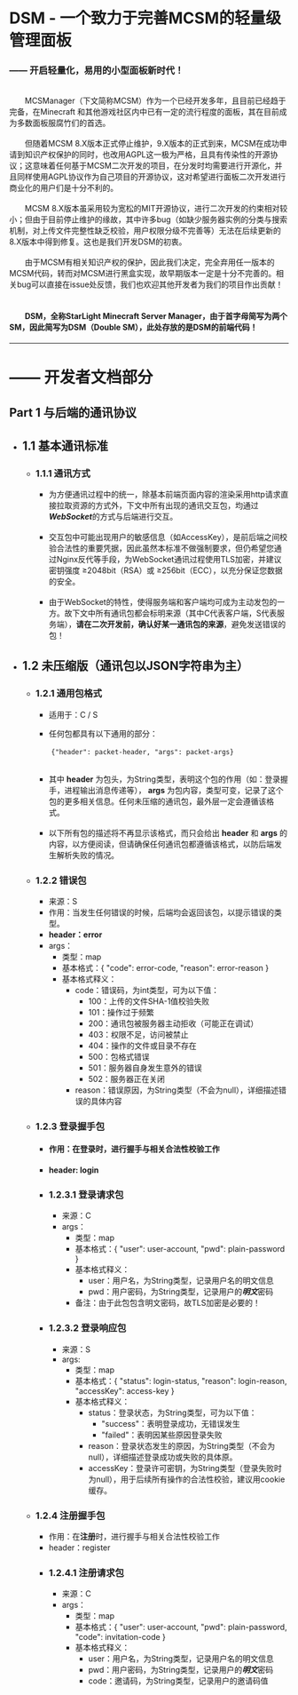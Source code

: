 # DSM - 一个致力于完善MCSM的轻量级管理面板
### —— 开启轻量化，易用的小型面板新时代！
<br />
&ensp;&ensp;&ensp;&ensp;MCSManager（下文简称MCSM）作为一个已经开发多年，且目前已经趋于完备，在Minecraft 和其他游戏社区内中已有一定的流行程度的面板，其在目前成为多数面板服腐竹们的首选。
<br />
<br />
&ensp;&ensp;&ensp;&ensp;但随着MCSM 8.X版本正式停止维护，9.X版本的正式到来，MCSM在成功申请到知识产权保护的同时，也改用AGPL这一极为严格，且具有传染性的开源协议；这意味着任何基于MCSM二次开发的项目，在分发时均需要进行开源化，并且同样使用AGPL协议作为自己项目的开源协议，这对希望进行面板二次开发进行商业化的用户们是十分不利的。
<br />
<br />
&ensp;&ensp;&ensp;&ensp;MCSM 8.X版本虽采用较为宽松的MIT开源协议，进行二次开发的约束相对较小；但由于目前停止维护的缘故，其中许多bug（如缺少服务器实例的分类与搜索机制，对上传文件完整性缺乏校验，用户权限分级不完善等）无法在后续更新的8.X版本中得到修复。这也是我们开发DSM的初衷。
<br />
<br />
&ensp;&ensp;&ensp;&ensp;由于MCSM有相关知识产权的保护，因此我们决定，完全弃用任一版本的MCSM代码，转而对MCSM进行黑盒实现，故早期版本一定是十分不完善的。相关bug可以直接在issue处反馈，我们也欢迎其他开发者为我们的项目作出贡献！
<br />
<br />

#### &ensp;&ensp;&ensp;&ensp;DSM，全称StarLight Minecraft Server Manager，由于首字母简写为两个SM，因此简写为DSM（Double SM），此处存放的是DSM的前端代码！

---------

# —— 开发者文档部分
## Part 1 与后端的通讯协议

- ## 1.1 基本通讯标准
  
    - ### 1.1.1 通讯方式
      - 为方便通讯过程中的统一，除基本前端页面内容的渲染采用http请求直接拉取资源的方式外，下文中所有出现的通讯交互包，均通过***WebSocket***的方式与后端进行交互。
      
      <br />
      
      - 交互包中可能出现用户的敏感信息（如AccessKey），是前后端之间校验合法性的重要凭据，因此虽然本标准不做强制要求，但仍希望您通过Nginx反代等手段，为WebSocket通讯过程使用TLS加密，并建议密钥强度 ≥2048bit（RSA）或 ≥256bit（ECC），以充分保证您数据的安全。
      
      <br />
    
      - 由于WebSocket的特性，使得服务端和客户端均可成为主动发包的一方。故下文中所有通讯包都会标明来源（其中C代表客户端，S代表服务端），**请在二次开发前，确认好某一通讯包的来源**，避免发送错误的包！

- ## 1.2 未压缩版（通讯包以JSON字符串为主）
    
    - ### 1.2.1 通用包格式
  
        - 适用于：C / S
        
        - 任何包都具有以下通用的部分：
      
        &ensp;&ensp;&ensp;&ensp;```{"header": packet-header, "args": packet-args}```
  
        <br />

        - 其中 **header** 为包头，为String类型，表明这个包的作用（如：登录握手，进程输出消息传递等）， **args** 为包内容，类型可变，记录了这个包的更多相关信息。任何未压缩的通讯包，最外层一定会遵循该格式。
          
        <br />

        - 以下所有包的描述将不再显示该格式，而只会给出 **header** 和 **args** 的内容，以方便阅读，但请确保任何通讯包都遵循该格式，以防后端发生解析失败的情况。
    
    - ### 1.2.2 错误包
        
        - 来源：S
        - 作用：当发生任何错误的时候，后端均会返回该包，以提示错误的类型。
        - **header：error**
        - args：
          - 类型：map
          - 基本格式：{ "code": error-code, "reason": error-reason }
          - 基本格式释义：
            - code：错误码，为int类型，可为以下值：
              - 100：上传的文件SHA-1值校验失败
              - 101：操作过于频繁
              - 200：通讯包被服务器主动拒收（可能正在调试）
              - 403：权限不足，访问被禁止
              - 404：操作的文件或目录不存在
              - 500：包格式错误
              - 501：服务器自身发生意外的错误
              - 502：服务器正在关闭
            - reason：错误原因，为String类型（不会为null），详细描述错误的具体内容
            
    - ### 1.2.3 登录握手包
      - #### 作用：在**登录**时，进行握手与相关合法性校验工作
      - #### header: login
      - ### 1.2.3.1 登录请求包
        - 来源：C
        - args：
          - 类型：map
          - 基本格式：{ "user": user-account, "pwd": plain-password }
          - 基本格式释义：
            - user：用户名，为String类型，记录用户名的明文信息
            - pwd：用户密码，为String类型，记录用户的***明文***密码
          - 备注：由于此包包含明文密码，故TLS加密是必要的！
      - ### 1.2.3.2 登录响应包
        - 来源：S
        - args:
          - 类型：map
          - 基本格式：{ "status": login-status, "reason": login-reason, "accessKey": access-key }
          - 基本格式释义：
            - status：登录状态，为String类型，可为以下值：
              - "success"：表明登录成功，无错误发生
              - "failed"：表明因某些原因登录失败
            - reason：登录状态发生的原因，为String类型（不会为null），详细描述登录成功或失败的具体原。
            - accessKey：登录许可密钥，为String类型（登录失败时为null），用于后续所有操作的合法性校验，建议用cookie缓存。
    
    - ### 1.2.4 注册握手包
      - 作用：在**注册**时，进行握手与相关合法性校验工作
      - header：register
      - ### 1.2.4.1 注册请求包
        - 来源：C
        - args：
          - 类型：map
          - 基本格式：{ "user": user-account, "pwd": plain-password, "code": invitation-code }
          - 基本格式释义：
              - user：用户名，为String类型，记录用户名的明文信息
              - pwd：用户密码，为String类型，记录用户的***明文***密码
              - code：邀请码，为String类型，记录用户的邀请码值